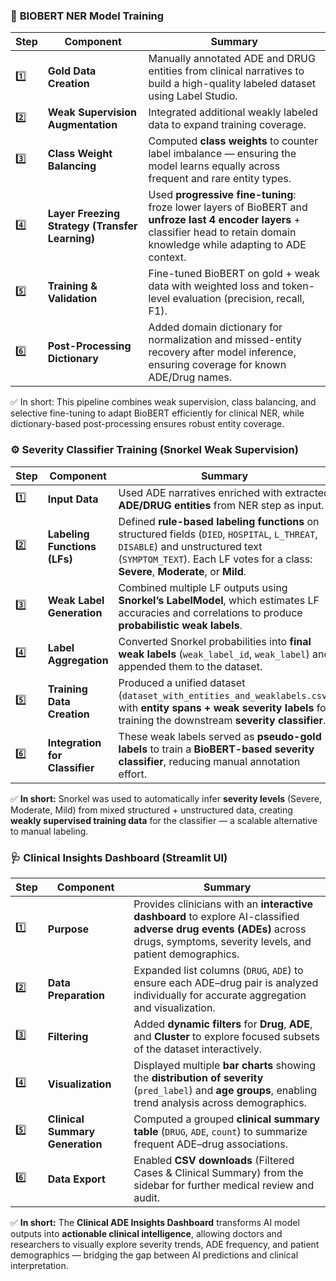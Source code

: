 ### 🧠 **BIOBERT NER Model Training**

| **Step** | **Component**                     | **Summary**                                                                                                                                                                       |
| -------- | --------------------------------- | --------------------------------------------------------------------------------------------------------------------------------------------------------------------------------- |
| 1️⃣      | **Gold Data Creation**            | Manually annotated ADE and DRUG entities from clinical narratives to build a high-quality labeled dataset using Label Studio.                                                                        |
| 2️⃣      | **Weak Supervision Augmentation** | Integrated additional weakly labeled data to expand training coverage.                                                                      |
| 3️⃣      | **Class Weight Balancing**        | Computed **class weights** to counter label imbalance — ensuring the model learns equally across frequent and rare entity types.                                                  |
| 4️⃣      | **Layer Freezing Strategy (Transfer Learning)**       | Used **progressive fine-tuning**: froze lower layers of BioBERT and **unfroze last 4 encoder layers** + classifier head to retain domain knowledge while adapting to ADE context. |
| 5️⃣ | **Training & Validation** |  Fine-tuned BioBERT on gold + weak data with weighted loss and token-level evaluation (precision, recall, F1).|
| 6️⃣   | **Post-Processing Dictionary**    | Added domain dictionary for normalization and missed-entity recovery after model inference, ensuring coverage for known ADE/Drug names.                                           |

✅ In short:
This pipeline combines weak supervision, class balancing, and selective fine-tuning to adapt BioBERT efficiently for clinical NER, while dictionary-based post-processing ensures robust entity coverage.


### ⚙️ **Severity Classifier Training (Snorkel Weak Supervision)**

| **Step** | **Component**                  | **Summary**                                                                                                                                                                                                          |
| -------- | ------------------------------ | -------------------------------------------------------------------------------------------------------------------------------------------------------------------------------------------------------------------- |
| 1️⃣      | **Input Data**                 | Used ADE narratives enriched with extracted **ADE/DRUG entities** from NER step as input.                                                                                                                            |
| 2️⃣      | **Labeling Functions (LFs)**   | Defined **rule-based labeling functions** on structured fields (`DIED`, `HOSPITAL`, `L_THREAT`, `DISABLE`) and unstructured text (`SYMPTOM_TEXT`). Each LF votes for a class: **Severe**, **Moderate**, or **Mild**. |
| 3️⃣      | **Weak Label Generation**      | Combined multiple LF outputs using **Snorkel’s LabelModel**, which estimates LF accuracies and correlations to produce **probabilistic weak labels**.                                                                |
| 4️⃣      | **Label Aggregation**          | Converted Snorkel probabilities into **final weak labels** (`weak_label_id`, `weak_label`) and appended them to the dataset.                                                                                         |
| 5️⃣      | **Training Data Creation**     | Produced a unified dataset (`dataset_with_entities_and_weaklabels.csv`) with **entity spans + weak severity labels** for training the downstream **severity classifier**.                                            |
| 6️⃣      | **Integration for Classifier** | These weak labels served as **pseudo-gold labels** to train a **BioBERT-based severity classifier**, reducing manual annotation effort.                                                                              |

✅ **In short:**
Snorkel was used to automatically infer **severity levels** (Severe, Moderate, Mild) from mixed structured + unstructured data, creating **weakly supervised training data** for the classifier — a scalable alternative to manual labeling.


### 🩺 **Clinical Insights Dashboard (Streamlit UI)**

| **Step** | **Component**                   | **Summary**                                                                                                                                                                      |
| -------- | ------------------------------- | -------------------------------------------------------------------------------------------------------------------------------------------------------------------------------- |
| 1️⃣      | **Purpose**                     | Provides clinicians with an **interactive dashboard** to explore AI-classified **adverse drug events (ADEs)** across drugs, symptoms, severity levels, and patient demographics. |
| 2️⃣      | **Data Preparation**            | Expanded list columns (`DRUG`, `ADE`) to ensure each ADE–drug pair is analyzed individually for accurate aggregation and visualization.                             |
| 3️⃣      | **Filtering**                   | Added **dynamic filters** for **Drug**, **ADE**, and **Cluster** to explore focused subsets of the dataset interactively.                                                        |
| 4️⃣      | **Visualization**               | Displayed multiple **bar charts** showing the **distribution of severity** (`pred_label`) and **age groups**, enabling trend analysis across demographics.                       |
| 5️⃣      | **Clinical Summary Generation** | Computed a grouped **clinical summary table** (`DRUG`, `ADE`, `count`) to summarize frequent ADE–drug associations.                                                              |
| 6️⃣      | **Data Export**                 | Enabled **CSV downloads** (Filtered Cases & Clinical Summary) from the sidebar for further medical review and audit.                                                             |
✅ **In short:**
The **Clinical ADE Insights Dashboard** transforms AI model outputs into **actionable clinical intelligence**, allowing doctors and researchers to visually explore severity trends, ADE frequency, and patient demographics — bridging the gap between AI predictions and clinical interpretation.


